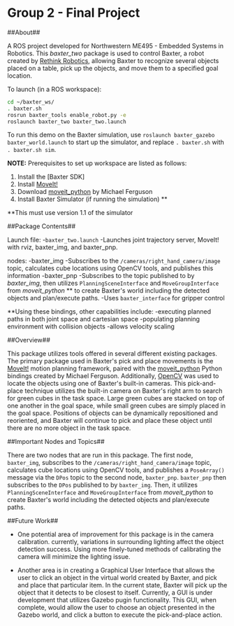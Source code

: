 Group 2 - Final Project
=========================



##About##

A ROS project developed for Northwestern ME495 - Embedded Systems in Robotics. This *baxter_two* package is used to control Baxter, a robot created by [Rethink Robotics], allowing Baxter to recognize several objects placed on a table, pick up the objects, and move them to a specified goal location. 

To launch (in a ROS workspace):

```bash
cd ~/baxter_ws/
. baxter.sh
rosrun baxter_tools enable_robot.py -e
roslaunch baxter_two baxter_two.launch
```
To run this demo on the Baxter simulation, use `roslaunch baxter_gazebo baxter_world.launch` to start up the simulator, and replace `. baxter.sh` with `. baxter.sh sim`.

**NOTE:** Prerequisites to set up workspace are listed as follows:

1.	Install the [Baxter SDK]
2.	Install [MoveIt!]
3.	Download [moveit_python] by Michael Ferguson
4.	Install Baxter Simulator (if running the simulation) **

**This must use version 1.1 of the simulator

##Package Contents##

Launch file:
-`baxter_two.launch`
	-Launches joint trajectory server, MoveIt! with rviz, baxter_img, and baxter_pnp.

nodes:
-baxter_img
	-Subscribes to the `/cameras/right_hand_camera/image` topic, calculates cube locations using OpenCV tools, and publishes this information
-baxter_pnp
	-Subscribes to the topic published to by *baxter_img*, then utilizes `PlanningSceneInterface` and `MoveGroupInterface` from *moveit_python* ** to create Baxter's world including the detected objects and plan/execute paths. 
	-Uses `baxter_interface` for gripper control


**Using these bindings, other capabilities include:
		-executing planned paths in both joint space and cartesian space
		-populating planning environment with collision objects
		-allows velocity scaling



##Overview##

This package utilizes tools offered in several different existing packages. The primary package used in Baxter's pick and place movements is the [MoveIt!] motion planning framework, paired with the [moveit_python] Python bindings created by Michael Ferguson. Additionally, [OpenCV] was used to locate the objects using one of Baxter's built-in cameras. This pick-and-place technique utilizes the built-in camera on Baxter's right arm to search for green cubes in the task space. Large green cubes are stacked on top of one another in the goal space, while small green cubes are simply placed in the goal space. Positions of objects can be dynamically repositioned and reoriented, and Baxter will continue to pick and place these object until there are no more object in the task space. 

##Important Nodes and Topics##

There are two nodes that are run in this package. The first node, `baxter_img`, subscribes to the `/cameras/right_hand_camera/image` topic, calculates cube locations using OpenCV tools, and publishes a `PoseArray()` message via the `DPos` topic to the second node, `baxter_pnp`. `baxter_pnp` then subscribes to the `DPos` published to by `baxter_img`. Then, it utilizes `PlanningSceneInterface` and `MoveGroupInterface` from *moveit_python* to create Baxter's world including the detected objects and plan/execute paths. 


##Future Work##

* One potential area of improvement for this package is in the camera calibration. currently, variations in surrounding lighting affect the object detection success. Using more finely-tuned methods of calibrating the camera will minimize the lighting issue. 

* Another area is in creating a Graphical User Interface that allows the user to click an object in the virtual world created by Baxter, and pick and place that particular item. In the current state, Baxter will pick up the object that it detects to be closest to itself. Currently, a GUI is under development that utilizes Gazebo pugin functionality. This GUI, when complete, would allow the user to choose an object presented in the Gazebo world, and click a button to execute the pick-and-place action.





[Rethink Robotics]: http://www.rethinkrobotics.com/baxter/
[MoveIt!]: https://github.com/RethinkRobotics/sdk-docs/wiki/MoveIt-Tutorial#tutorial
[Baxter setup instructions]: http://sdk.rethinkrobotics.com/wiki/Getting_Started
[here]: http://sdk.rethinkrobotics.com/wiki/Simulator_Installation
[moveit_python]: https://github.com/mikeferguson/moveit_python
[this tutorial]: https://github.com/RethinkRobotics/sdk-docs/wiki/MoveIt-Tutorial#tutorial
[OpenCV]: http://opencv.org/
[these instructions]: http://docs.opencv.org/2.4/doc/tutorials/introduction/linux_install/linux_install.html
